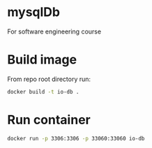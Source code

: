 # mysqlDb
For software engineering course

# Build image 
From repo root directory run: 
```bash
docker build -t io-db .
```
# Run container 
```bash
docker run -p 3306:3306 -p 33060:33060 io-db
```
